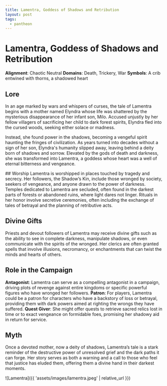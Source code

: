 ```yaml
---
title: Lamentra, Goddess of Shadows and Retribution
layout: post
tags:
  - pantheon
---
```


# Lamentra, Goddess of Shadows and Retribution

**Alignment**: Chaotic Neutral
**Domains**: Death, Trickery, War
**Symbols**: A crib entwined with thorns, a shadowed heart

## Lore
In an age marked by wars and whispers of curses, the tale of Lamentra begins with a mother named Elyndra whose life was shattered by the mysterious disappearance of her infant son, Milo. Accused unjustly by her fellow villagers of sacrificing her child to dark forest spirits, Elyndra fled into the cursed woods, seeking either solace or madness.

Instead, she found power in the shadows, becoming a vengeful spirit haunting the fringes of civilization. As years turned into decades without a sign of her son, Elyndra's humanity slipped away, leaving behind a deity born of shadows and sorrow. Elevated by the gods of death and darkness, she was transformed into Lamentra, a goddess whose heart was a well of eternal bitterness and vengeance.

## Worship
Lamentra is worshipped in places touched by tragedy and secrecy. Her followers, the Shadow’s Kin, include those wronged by society, seekers of vengeance, and anyone drawn to the power of darkness. Temples dedicated to Lamentra are secluded, often found in the darkest parts of forests or abandoned ruins, where light dares not linger. Rituals in her honor involve secretive ceremonies, often including the exchange of tales of betrayal and the planning of retributive acts.

## Divine Gifts
Priests and devout followers of Lamentra may receive divine gifts such as the ability to see in complete darkness, manipulate shadows, or even communicate with the spirits of the wronged. Her clerics are often granted spells that involve illusions, necromancy, or enchantments that can twist the minds and hearts of others.

## Role in the Campaign
**Antagonist**: Lamentra can serve as a compelling antagonist in a campaign, driving plots of revenge against entire kingdoms or specific powerful figures who have wronged her followers.
**Patron**: For players, Lamentra could be a patron for characters who have a backstory of loss or betrayal, providing them with dark powers aimed at righting the wrongs they have suffered.
**Quest Giver**: She might offer quests to retrieve sacred relics lost in time or to exact vengeance on formidable foes, promising her shadowy aid in return for service.

## Myth
Once a devoted mother, now a deity of shadows, Lamentra’s tale is a stark reminder of the destructive power of unresolved grief and the dark paths it can forge. Her story serves as both a warning and a call to those who feel that justice has eluded them, offering them a divine hand in their darkest moments.

![Lamentra]({{ 'assets/images/lamentra.jpeg' | relative_url }})